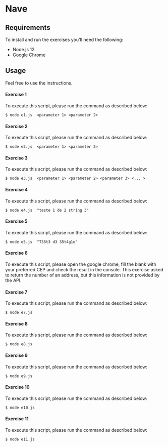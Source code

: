 # Nave

## Requirements

To install and run the exercises you'll need the following:
- Node.js 12 
- Google Chrome
 
## Usage

Feel free to use the instructions.

#### Exercise 1

To execute this script, please run the command as described below:

`$ node e1.js  <parameter 1> <parameter 2>`

#### Exercise 2

To execute this script, please run the command as described below:

`$ node e2.js  <parameter 1> <parameter 2>`

#### Exercise 3

To execute this script, please run the command as described below: 

`$ node e3.js  <parameter 1> <parameter 2> <parameter 3> <... >`

#### Exercise 4

To execute this script, please run the command as described below: 

`$ node e4.js  "teste 1 de 2 string 3"`

#### Exercise 5

To execute this script, please run the command as described below: 

`$ node e5.js  "T35t3 d3 35t4g1o"`

#### Exercise 6

To execute this script, please open the google chrome, fill the blank with your preferred CEP and check the result in the console.
This exercise asked to return the number of an address, but this information is not provided by the API.

#### Exercise 7

To execute this script, please run the command as described below: 

`$ node e7.js`

#### Exercise 8

To execute this script, please run the command as described below: 

`$ node e8.js`

#### Exercise 9

To execute this script, please run the command as described below: 

`$ node e9.js`

#### Exercise 10

To execute this script, please run the command as described below: 

`$ node e10.js`

#### Exercise 11

To execute this script, please run the command as described below: 

`$ node e11.js`
